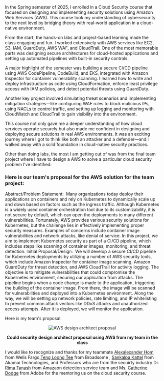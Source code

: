 In the Spring semester of 2025, I enrolled in a Cloud Security course that focused on designing and implementing security solutions using Amazon Web Services (AWS). This course took my understanding of cybersecurity to the next level by bridging theory with real-world application in a cloud-native environment.

From the start, the hands-on labs and project-based learning made the class engaging and fun. I worked extensively with AWS services like EC2, S3, IAM, GuardDuty, AWS WAF, and CloudTrail. One of the most memorable parts was designing secure architectures for cloud-hosted applications and setting up automated pipelines with built-in security controls.

A major highlight of the semester was building a secure CI/CD pipeline using AWS CodePipeline, CodeBuild, and EKS, integrated with Amazon Inspector for container vulnerability scanning. I learned how to write and deploy infrastructure as code using CloudFormation, enforce least privilege access with IAM policies, and detect potential threats using GuardDuty.

Another key project involved simulating threat scenarios and implementing mitigation strategies—like configuring WAF rules to block malicious IPs, using NACLs to control traffic, and setting up logging and monitoring with CloudWatch and CloudTrail to gain visibility into the environment.

This course not only gave me a deeper understanding of how cloud services operate securely but also made me confident in designing and deploying secure solutions in real AWS environments. It was an exciting journey where I got to think like both an attacker and a defender—and I walked away with a solid foundation in cloud-native security practices.

Other than doing labs, the most I am getting out of was from the final team project where I have to design a AWS to solve a particular cloud security problem I've identified:

### Here is our team's proposal for the AWS solution for the team project:
Abstract/Problem Statement: 
Many organizations today deploy their applications on containers and rely on Kubernetes to dynamically scale up and down based on factors such as the ingress traffic. Although Kubernetes is a widely used container orchestration tool due to its customizability, it is not secure by default, which can open the deployments to many different vulnerabilities. Fortunately, AWS provides various security solutions for Kubernetes, but the challenge lies in effectively implementing proper security measures. Examples of concerns include container image vulnerabilities and network attacks, like denial of service. In this project, we aim to implement Kubernetes security as part of a CI/CD pipeline, which includes steps like scanning of container images, monitoring, and threat detection.
Initial Proposal/Design: 
We will develop a secure CI/CD pipeline for Kubernetes deployments by utilizing a number of AWS security tools, which include Amazon Inspector for container image scanning, Amazon GuardDuty for threat detection, and AWS CloudTrail for activity logging. The objective is to mitigate vulnerabilities that could compromise the Kubernetes environment, securing our application from attacks. The pipeline begins when a code change is made to the application, triggering the building of the container image. From there, the image will be scanned for vulnerabilities and deployed into a Kubernetes environment. Along the way, we will be setting up network policies, rate limiting, and IP whitelisting to prevent common attack vectors like DDoS attacks and unauthorized access attempts. After it is deployed, we will monitor the application. 

Here is my team's proposal:

<div style="text-align: center;">
  <img src="{{ site.baseurl }}/assets/images/aws_pipeline.JPG" alt="AWS design architect proposal" style="max-width: 100%; height: auto;" />
  <p><strong>Could security design architect proposal using AWS from my team in the class </strong></p>
</div>

I would like to recognize and thanks for my teammate [Alexalexander Hom][Alexalexander-hom] from Wells Fargo,[Teng Loong Tee][teng-loong-tee] from Broadsome , [Sankalpa Kattel][Sankalpa-Kattel] from Akamai Technologies, and Professors who are from the secuirty industry Dr. [Rima Tanash][Rima-Tanash] from Amazaon detection service team and Ms. [Catherine Dodge][Catherine-Dodge] from Adobe for the mentoring us on the cloud security course.


[Alexalexander-hom]: https://www.linkedin.com/in/alexander-hom-94811b188/
[teng-loong-tee]: https://www.linkedin.com/in/teetengloong/
[Sankalpa-Kattel]: https://www.linkedin.com/in/sankalpa-kattel/
[Rima-Tanash]: https://www.linkedin.com/in/rima-tanash-ph-d-a53b4720/
[Catherine-Dodge]: https://www.linkedin.com/in/catherine-dodge-security/

